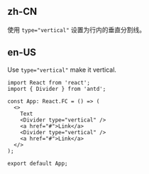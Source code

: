 ## zh-CN

使用 `type="vertical"` 设置为行内的垂直分割线。

## en-US

Use `type="vertical"` make it vertical.
```tsx
import React from 'react';
import { Divider } from 'antd';

const App: React.FC = () => (
  <>
    Text
    <Divider type="vertical" />
    <a href="#">Link</a>
    <Divider type="vertical" />
    <a href="#">Link</a>
  </>
);

export default App;
```

